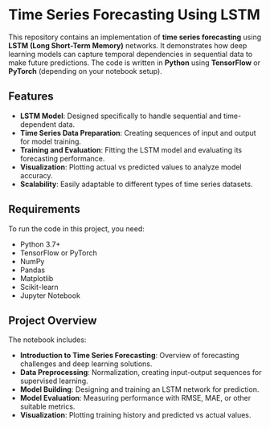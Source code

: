 # Time Series Forecasting Using LSTM

This repository contains an implementation of **time series forecasting** using **LSTM (Long Short-Term Memory)** networks. It demonstrates how deep learning models can capture temporal dependencies in sequential data to make future predictions. The code is written in **Python** using **TensorFlow** or **PyTorch** (depending on your notebook setup).

## Features

- **LSTM Model**: Designed specifically to handle sequential and time-dependent data.
- **Time Series Data Preparation**: Creating sequences of input and output for model training.
- **Training and Evaluation**: Fitting the LSTM model and evaluating its forecasting performance.
- **Visualization**: Plotting actual vs predicted values to analyze model accuracy.
- **Scalability**: Easily adaptable to different types of time series datasets.

## Requirements

To run the code in this project, you need:

- Python 3.7+
- TensorFlow or PyTorch
- NumPy
- Pandas
- Matplotlib
- Scikit-learn
- Jupyter Notebook

## Project Overview

The notebook includes:

- **Introduction to Time Series Forecasting**: Overview of forecasting challenges and deep learning solutions.
- **Data Preprocessing**: Normalization, creating input-output sequences for supervised learning.
- **Model Building**: Designing and training an LSTM network for prediction.
- **Model Evaluation**: Measuring performance with RMSE, MAE, or other suitable metrics.
- **Visualization**: Plotting training history and predicted vs actual values.
